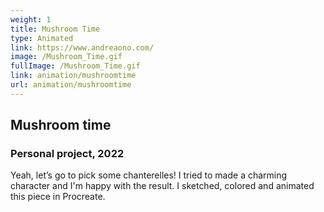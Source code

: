 ```yaml
---
weight: 1
title: Mushroom Time
type: Animated
link: https://www.andreaono.com/
image: /Mushroom_Time.gif
fullImage: /Mushroom_Time.gif
link: animation/mushroomtime
url: animation/mushroomtime
---
```


## Mushroom time

### Personal project, 2022

Yeah, let’s go to pick some chanterelles! I tried to made a charming character and I'm happy with the result. I sketched, colored and animated this piece in Procreate.
